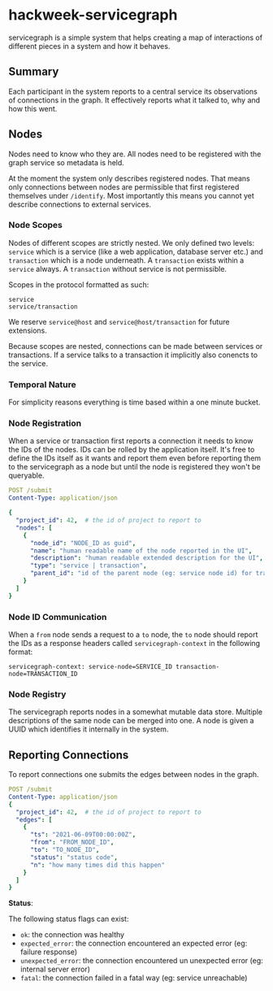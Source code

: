 # hackweek-servicegraph

servicegraph is a simple system that helps creating a map of interactions of different
pieces in a system and how it behaves.

## Summary

Each participant in the system reports to a central service its observations of
connections in the graph. It effectively reports what it talked to, why and how
this went.

## Nodes

Nodes need to know who they are. All nodes need to be registered with the graph
service so metadata is held.

At the moment the system only describes registered nodes. That means only
connections between nodes are permissible that first registered themselves
under `/identify`. Most importantly this means you cannot yet describe
connections to external services.

### Node Scopes

Nodes of different scopes are strictly nested. We only defined two levels:
`service` which is a service (like a web application, database server etc.)
and `transaction` which is a node underneath. A `transaction` exists within
a `service` always. A `transaction` without service is not permissible.

Scopes in the protocol formatted as such:

```
service
service/transaction
```

We reserve `service@host` and `service@host/transaction` for future extensions.

Because scopes are nested, connections can be made between services or
transactions. If a service talks to a transaction it implicitly also conencts
to the service.

### Temporal Nature

For simplicity reasons everything is time based within a one minute bucket.

### Node Registration

When a service or transaction first reports a connection it needs to know the IDs
of the nodes. IDs can be rolled by the application itself. It's free to define the
IDs itself as it wants and report them even before reporting them to the servicegraph
as a node but until the node is registered they won't be queryable.

```yaml
POST /submit
Content-Type: application/json

{
  "project_id": 42,  # the id of project to report to
  "nodes": [
    {
      "node_id": "NODE_ID as guid",
      "name": "human readable name of the node reported in the UI",
      "description": "human readable extended description for the UI",
      "type": "service | transaction",
      "parent_id": "id of the parent node (eg: service node id) for transactions"
    }
  ]
}
```

### Node ID Communication

When a `from` node sends a request to a `to` node, the `to` node should report the
IDs as a response headers called `servicegraph-context` in the following format:

```
servicegraph-context: service-node=SERVICE_ID transaction-node=TRANSACTION_ID
```

### Node Registry

The servicegraph reports nodes in a somewhat mutable data store. Multiple
descriptions of the same node can be merged into one. A node is given a UUID
which identifies it internally in the system.

## Reporting Connections

To report connections one submits the edges between nodes in the graph.

```yaml
POST /submit
Content-Type: application/json
{
  "project_id": 42,  # the id of project to report to
  "edges": [
    {
      "ts": "2021-06-09T00:00:00Z",
      "from": "FROM_NODE_ID",
      "to": "TO_NODE_ID",
      "status": "status code",
      "n": "how many times did this happen"
    }
  ]
}
```

**Status**:

The following status flags can exist:

- `ok`: the connection was healthy
- `expected_error`: the connection encountered an expected error (eg: failure response)
- `unexpected_error`: the connection encountered un unexpected error (eg: internal server error)
- `fatal`: the connection failed in a fatal way (eg: service unreachable)
